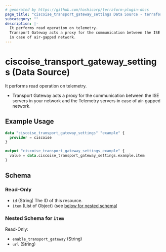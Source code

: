 ```yaml
---
# generated by https://github.com/hashicorp/terraform-plugin-docs
page_title: "ciscoise_transport_gateway_settings Data Source - terraform-provider-ciscoise"
subcategory: ""
description: |-
  It performs read operation on telemetry.
  Transport Gateway acts a proxy for the communication between the ISE servers in your network and the Telemetry servers
  in case of air-gapped network.
---
```


# ciscoise_transport_gateway_settings (Data Source)

It performs read operation on telemetry.

- Transport Gateway acts a proxy for the communication between the ISE servers in your network and the Telemetry servers
in case of air-gapped network.

## Example Usage

```terraform
data "ciscoise_transport_gateway_settings" "example" {
  provider = ciscoise
}

output "ciscoise_transport_gateway_settings_example" {
  value = data.ciscoise_transport_gateway_settings.example.item
}
```

<!-- schema generated by tfplugindocs -->
## Schema

### Read-Only

- `id` (String) The ID of this resource.
- `item` (List of Object) (see [below for nested schema](#nestedatt--item))

<a id="nestedatt--item"></a>
### Nested Schema for `item`

Read-Only:

- `enable_transport_gateway` (String)
- `url` (String)


